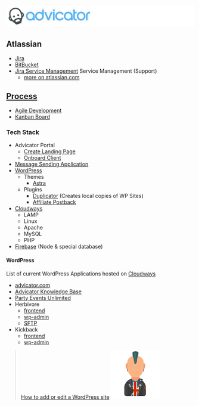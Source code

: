 ![Advicator Logo](./media/png/advicator_header.png) 

## Atlassian 

- [Jira](./md/060_jira.md) 
- [BitBucket](./md/040_bitbucket.md) 
- [Jira Service Management](./md/160_ITSM.md) Service Management (Support)
	- [more on atlassian.com](https://www.atlassian.com/software/jira/service-management) 

## [Process](./md/010_process.md) 
	
- [Agile Development](./md/050_agile.md)
- [Kanban Board](https://advicator.atlassian.net/jira/software/projects/DOC/boards/3)

### Tech Stack 

- Advicator Portal
	- [Create Landing Page](./md/130_create_landing_page.md) 
	- [Onboard Client](./md/100_client_onboard.md)
- [Message Sending Application](./md/150_msa.md)
- [WordPress](./md/080_wordpress.md) 
	- Themes
		- [Astra](https://wpastra.com/)
	- Plugins
		- [Duplicator](./md/120_duplicator.md) (Creates local copies of WP Sites) 
		- [Affiliate Postback](https://bitbucket.org/advicator-wordpress/affiliate-postback)
- [Cloudways](./md/070_cloudways.md)
	- LAMP 
	- Linux 
	- Apache  
	- MySQL 
	- PHP 
- [Firebase](./md/020_firebase.md) (Node & special database) 
 

#### WordPress

List of current WordPress Applications hosted on [Cloudways](./md/070_cloudways.md) 

- [advicator.com](http://www.advicator.com/)
- [Advicator Knowledge Base](http://wordpress-368502-1149954.cloudwaysapps.com/) 
- [Party Events Unlimited](https://wordpress-368502-1149953.cloudwaysapps.com/)
- Herbivore 
	- [frontend](https://kickback.vip)
	- [wp-admin](https://kickback.vip/wp-admin/)
	- [SFTP](./md/030_herbivore.md)
- Kickback 
	- [frontend](https://kickback.vip)
	- [wp-admin](https://kickback.vip/wp-admin/)

> [How to add or edit a WordPress site](./md/080_wordpress.md)
![Writer Logo](./media/svg/writers/punk.svg)
